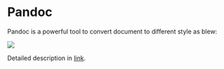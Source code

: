 # Pandoc

Pandoc is a powerful tool to convert document to different style as blew:

![](https://pandoc.org/diagram.svgz?v=20230606212820)

Detailed description in [link](https://pandoc.org/MANUAL.html).
